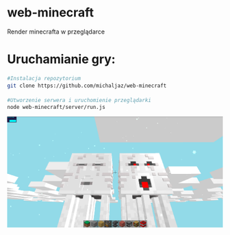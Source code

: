 # web-minecraft
Render minecrafta w przeglądarce
<h1>Uruchamianie gry:</h1>

```bash
#Instalacja repozytorium
git clone https://github.com/michaljaz/web-minecraft

#Utworzenie serwera i uruchomienie przeglądarki
node web-minecraft/server/run.js

```

<img src="screenshot.png"
     alt="screenshot"
     style="float: left; margin-right: 10px;" />
     <br><br>
